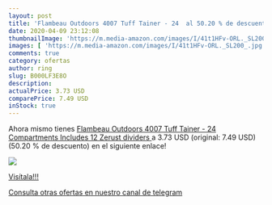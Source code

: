```yaml
---
layout: post
title: 'Flambeau Outdoors 4007 Tuff Tainer - 24  al 50.20 % de descuento'
date: 2020-04-09 23:12:08
thumbnailImage: 'https://m.media-amazon.com/images/I/41t1HFv-ORL._SL200_.jpg'
images: [ 'https://m.media-amazon.com/images/I/41t1HFv-ORL._SL200_.jpg' ]
comments: true
category: ofertas
author: ring
slug: B000LF3E8O
description:
actualPrice: 3.73 USD
comparePrice: 7.49 USD
inStock: true
---
```


Ahora mismo tienes [Flambeau Outdoors 4007 Tuff Tainer - 24 Compartments  Includes  12  Zerust dividers ](https://www.amazon.com/dp/B000LF3E8O/?tag=redken08-20) a 3.73 USD (original: 7.49 USD) (50.20 %  de descuento) en el siguiente enlace!

[![](https://m.media-amazon.com/images/I/41t1HFv-ORL._SL200_.jpg)](https://www.amazon.com/dp/B000LF3E8O/?tag=redken08-20)

[Visítala!!!](https://www.amazon.com/dp/B000LF3E8O/?tag=redken08-20)

[Consulta otras ofertas en nuestro canal de telegram](https://t.me/s/ofertas25)

